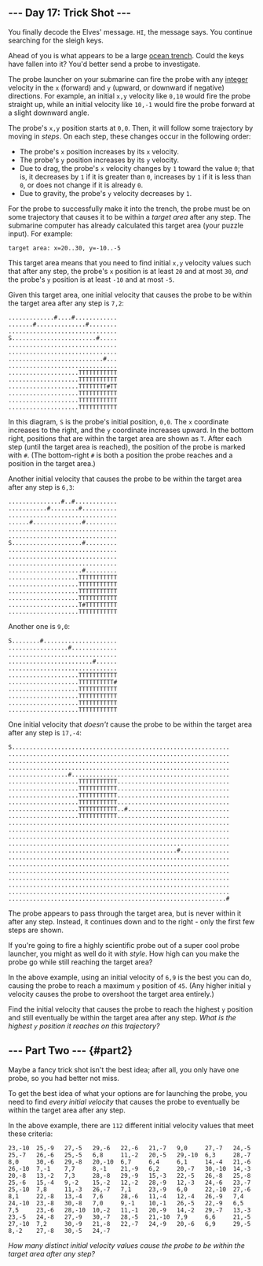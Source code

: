 ## \-\-- Day 17: Trick Shot \-\--

You finally decode the Elves\' message. `HI`, the message says. You
continue searching for the sleigh keys.

Ahead of you is what appears to be a large [ocean
trench](https://en.wikipedia.org/wiki/Oceanic_trench). Could the keys
have fallen into it? You\'d better send a probe to investigate.

The probe launcher on your submarine can fire the probe with any
[integer](https://en.wikipedia.org/wiki/Integer) velocity in the `x`
(forward) and `y` (upward, or downward if negative) directions. For
example, an initial `x,y` velocity like `0,10` would fire the probe
straight up, while an initial velocity like `10,-1` would fire the probe
forward at a slight downward angle.

The probe\'s `x,y` position starts at `0,0`. Then, it will follow some
trajectory by moving in *steps*. On each step, these changes occur in
the following order:

-   The probe\'s `x` position increases by its `x` velocity.
-   The probe\'s `y` position increases by its `y` velocity.
-   Due to drag, the probe\'s `x` velocity changes by `1` toward the
    value `0`; that is, it decreases by `1` if it is greater than `0`,
    increases by `1` if it is less than `0`, or does not change if it is
    already `0`.
-   Due to gravity, the probe\'s `y` velocity decreases by `1`.

For the probe to successfully make it into the trench, the probe must be
on some trajectory that causes it to be within a *target area* after any
step. The submarine computer has already calculated this target area
(your puzzle input). For example:

    target area: x=20..30, y=-10..-5

This target area means that you need to find initial `x,y` velocity
values such that after any step, the probe\'s `x` position is at least
`20` and at most `30`, *and* the probe\'s `y` position is at least `-10`
and at most `-5`.

Given this target area, one initial velocity that causes the probe to be
within the target area after any step is `7,2`:

    .............#....#............
    .......#..............#........
    ...............................
    S........................#.....
    ...............................
    ...............................
    ...........................#...
    ...............................
    ....................TTTTTTTTTTT
    ....................TTTTTTTTTTT
    ....................TTTTTTTT#TT
    ....................TTTTTTTTTTT
    ....................TTTTTTTTTTT
    ....................TTTTTTTTTTT

In this diagram, `S` is the probe\'s initial position, `0,0`. The `x`
coordinate increases to the right, and the `y` coordinate increases
upward. In the bottom right, positions that are within the target area
are shown as `T`. After each step (until the target area is reached),
the position of the probe is marked with `#`. (The bottom-right `#` is
both a position the probe reaches and a position in the target area.)

Another initial velocity that causes the probe to be within the target
area after any step is `6,3`:

    ...............#..#............
    ...........#........#..........
    ...............................
    ......#..............#.........
    ...............................
    ...............................
    S....................#.........
    ...............................
    ...............................
    ...............................
    .....................#.........
    ....................TTTTTTTTTTT
    ....................TTTTTTTTTTT
    ....................TTTTTTTTTTT
    ....................TTTTTTTTTTT
    ....................T#TTTTTTTTT
    ....................TTTTTTTTTTT

Another one is `9,0`:

    S........#.....................
    .................#.............
    ...............................
    ........................#......
    ...............................
    ....................TTTTTTTTTTT
    ....................TTTTTTTTTT#
    ....................TTTTTTTTTTT
    ....................TTTTTTTTTTT
    ....................TTTTTTTTTTT
    ....................TTTTTTTTTTT

One initial velocity that *doesn\'t* cause the probe to be within the
target area after any step is `17,-4`:

    S..............................................................
    ...............................................................
    ...............................................................
    ...............................................................
    .................#.............................................
    ....................TTTTTTTTTTT................................
    ....................TTTTTTTTTTT................................
    ....................TTTTTTTTTTT................................
    ....................TTTTTTTTTTT................................
    ....................TTTTTTTTTTT..#.............................
    ....................TTTTTTTTTTT................................
    ...............................................................
    ...............................................................
    ...............................................................
    ...............................................................
    ................................................#..............
    ...............................................................
    ...............................................................
    ...............................................................
    ...............................................................
    ...............................................................
    ...............................................................
    ..............................................................#

The probe appears to pass through the target area, but is never within
it after any step. Instead, it continues down and to the right - only
the first few steps are shown.

If you\'re going to fire a highly scientific probe out of a super cool
probe launcher, you might as well do it with *style*. How high can you
make the probe go while still reaching the target area?

In the above example, using an initial velocity of `6,9` is the best you
can do, causing the probe to reach a maximum `y` position of `45`. (Any
higher initial `y` velocity causes the probe to overshoot the target
area entirely.)

Find the initial velocity that causes the probe to reach the highest `y`
position and still eventually be within the target area after any step.
*What is the highest `y` position it reaches on this trajectory?*


## \-\-- Part Two \-\-- {#part2}

Maybe a fancy trick shot isn\'t the best idea; after all, you only have
one probe, so you had better not miss.

To get the best idea of what your options are for launching the probe,
you need to find *every initial velocity* that causes the probe to
eventually be within the target area after any step.

In the above example, there are `112` different initial velocity values
that meet these criteria:

    23,-10  25,-9   27,-5   29,-6   22,-6   21,-7   9,0     27,-7   24,-5
    25,-7   26,-6   25,-5   6,8     11,-2   20,-5   29,-10  6,3     28,-7
    8,0     30,-6   29,-8   20,-10  6,7     6,4     6,1     14,-4   21,-6
    26,-10  7,-1    7,7     8,-1    21,-9   6,2     20,-7   30,-10  14,-3
    20,-8   13,-2   7,3     28,-8   29,-9   15,-3   22,-5   26,-8   25,-8
    25,-6   15,-4   9,-2    15,-2   12,-2   28,-9   12,-3   24,-6   23,-7
    25,-10  7,8     11,-3   26,-7   7,1     23,-9   6,0     22,-10  27,-6
    8,1     22,-8   13,-4   7,6     28,-6   11,-4   12,-4   26,-9   7,4
    24,-10  23,-8   30,-8   7,0     9,-1    10,-1   26,-5   22,-9   6,5
    7,5     23,-6   28,-10  10,-2   11,-1   20,-9   14,-2   29,-7   13,-3
    23,-5   24,-8   27,-9   30,-7   28,-5   21,-10  7,9     6,6     21,-5
    27,-10  7,2     30,-9   21,-8   22,-7   24,-9   20,-6   6,9     29,-5
    8,-2    27,-8   30,-5   24,-7

*How many distinct initial velocity values cause the probe to be within
the target area after any step?*
